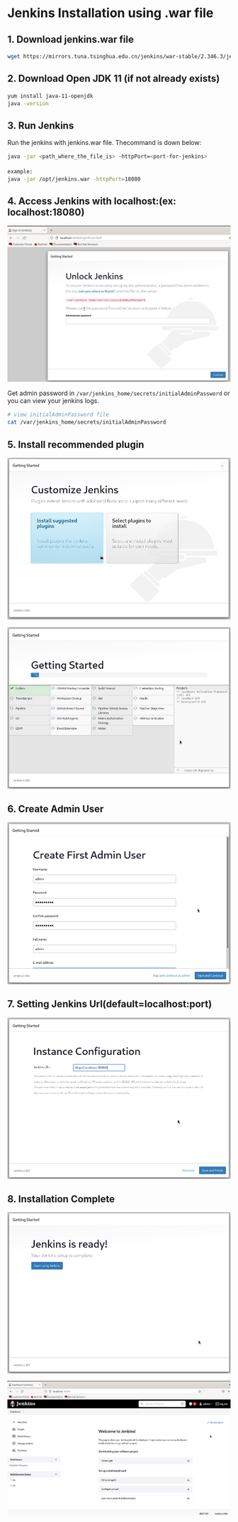# Jenkins Installation using .war file

## 1. Download jenkins.war file

```bash
wget https://mirrors.tuna.tsinghua.edu.cn/jenkins/war-stable/2.346.3/jenkins.war
```

## 2. Download Open JDK 11 (if not already exists)

```bash
yum install java-11-openjdk
java -version
```


## 3. Run Jenkins

Run the jenkins with jenkins.war file. Thecommand is down below:

```bash
java -jar <path_where_the_file_is> -httpPort=<port-for-jenkins>

example:
java -jar /opt/jenkins.war -httpPort=18080
```

## 4. Access Jenkins with localhost:(ex: localhost:18080)

![acess jenkins](../images/jenkins-view-first-time.PNG)

Get admin password in `/var/jenkins_home/secrets/initialAdminPassword` or you can view your jenkins logs.

```bash
# view initialAdminPassword file
cat /var/jenkins_home/secrets/initialAdminPassword
```

## 5. Install recommended plugin

![jenkins plugin1](../images/jenkins-view-plugin-1.PNG)

![jenkins plugin2](../images/jenkins-view-plugin-2.PNG)

## 6. Create Admin User

![create adminusr](../images/create-admin-user.PNG)

## 7. Setting Jenkins Url(default=localhost:port)

![jenkins url](../images/jenkins-url-config.PNG)

## 8. Installation Complete

![jenkins complete](../images/jenkins-installation-finish.PNG)

![jenkins home](../images/jenkins-home.PNG)
